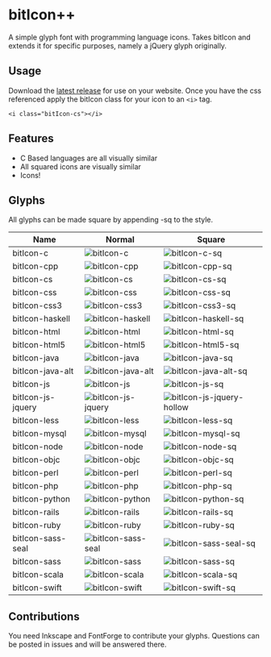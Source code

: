 # bitIcon++

A simple glyph font with programming language icons. Takes bitIcon and extends it for specific purposes, namely a jQuery glyph originally.

## Usage

Download the [latest release](https://github.com/paulmadore/bitIcon/releases/latest)  for use on your website. Once you have the css referenced apply the bitIcon class for your icon to an `<i>` tag.

```
<i class="bitIcon-cs"></i>
```

## Features

* C Based languages are all visually similar
* All squared icons are visually similar
* Icons!

## Glyphs

All glyphs can be made square by appending -sq to the style.

| Name | Normal | Square |
|---|---|---|
| bitIcon-c | ![bitIcon-c](https://cdn.rawgit.com/bitHero/bitIcon/master/svg/c.svg) | ![bitIcon-c-sq](https://cdn.rawgit.com/bitHero/bitIcon/master/svg/c-sq.svg) |
| bitIcon-cpp | ![bitIcon-cpp](https://cdn.rawgit.com/bitHero/bitIcon/master/svg/cpp.svg) | ![bitIcon-cpp-sq](https://cdn.rawgit.com/bitHero/bitIcon/master/svg/cpp-sq.svg) |
| bitIcon-cs | ![bitIcon-cs](https://cdn.rawgit.com/bitHero/bitIcon/master/svg/cs.svg) | ![bitIcon-cs-sq](https://cdn.rawgit.com/bitHero/bitIcon/master/svg/cs-sq.svg) |
| bitIcon-css | ![bitIcon-css](https://cdn.rawgit.com/bitHero/bitIcon/master/svg/css.svg) | ![bitIcon-css-sq](https://cdn.rawgit.com/bitHero/bitIcon/master/svg/css-sq.svg) |
| bitIcon-css3 | ![bitIcon-css3](https://cdn.rawgit.com/bitHero/bitIcon/master/svg/css3.svg) | ![bitIcon-css3-sq](https://cdn.rawgit.com/bitHero/bitIcon/master/svg/css3-sq.svg) |
| bitIcon-haskell | ![bitIcon-haskell](https://cdn.rawgit.com/bitHero/bitIcon/master/svg/haskell.svg) | ![bitIcon-haskell-sq](https://cdn.rawgit.com/bitHero/bitIcon/master/svg/haskell-sq.svg) |
| bitIcon-html | ![bitIcon-html](https://cdn.rawgit.com/bitHero/bitIcon/master/svg/html.svg) | ![bitIcon-html-sq](https://cdn.rawgit.com/bitHero/bitIcon/master/svg/html-sq.svg) |
| bitIcon-html5 | ![bitIcon-html5](https://cdn.rawgit.com/bitHero/bitIcon/master/svg/html5.svg) | ![bitIcon-html5-sq](https://cdn.rawgit.com/bitHero/bitIcon/master/svg/html5-sq.svg) |
| bitIcon-java | ![bitIcon-java](https://cdn.rawgit.com/bitHero/bitIcon/master/svg/java.svg) | ![bitIcon-java-sq](https://cdn.rawgit.com/bitHero/bitIcon/master/svg/java-sq.svg) |
| bitIcon-java-alt | ![bitIcon-java-alt](https://cdn.rawgit.com/bitHero/bitIcon/master/svg/java-alt.svg) | ![bitIcon-java-alt-sq](https://cdn.rawgit.com/bitHero/bitIcon/master/svg/java-alt-sq.svg) |
| bitIcon-js | ![bitIcon-js](https://cdn.rawgit.com/bitHero/bitIcon/master/svg/js.svg) | ![bitIcon-js-sq](https://cdn.rawgit.com/bitHero/bitIcon/master/svg/js-sq.svg) |
| bitIcon-js-jquery | ![bitIcon-js-jquery](https://cdn.rawgit.com/paulmadore/BitIcon/master/svg/jquery.svg) | ![bitIcon-js-jquery-hollow](https://cdn.rawgit.com/paulmadore/bitIcon/master/svg/jquery-hollow.svg) |
| bitIcon-less | ![bitIcon-less](https://cdn.rawgit.com/bitHero/bitIcon/master/svg/less.svg) | ![bitIcon-less-sq](https://cdn.rawgit.com/bitHero/bitIcon/master/svg/less-sq.svg) |
| bitIcon-mysql | ![bitIcon-mysql](https://cdn.rawgit.com/bitHero/bitIcon/master/svg/mysql.svg) | ![bitIcon-mysql-sq](https://cdn.rawgit.com/bitHero/bitIcon/master/svg/mysql-sq.svg) |
| bitIcon-node | ![bitIcon-node](https://cdn.rawgit.com/bitHero/bitIcon/master/svg/node.svg) | ![bitIcon-node-sq](https://cdn.rawgit.com/bitHero/bitIcon/master/svg/node-sq.svg) |
| bitIcon-objc | ![bitIcon-objc](https://cdn.rawgit.com/bitHero/bitIcon/master/svg/objc.svg) | ![bitIcon-objc-sq](https://cdn.rawgit.com/bitHero/bitIcon/master/svg/objc-sq.svg) |
| bitIcon-perl | ![bitIcon-perl](https://cdn.rawgit.com/bitHero/bitIcon/master/svg/perl.svg) | ![bitIcon-perl-sq](https://cdn.rawgit.com/bitHero/bitIcon/master/svg/perl-sq.svg) |
| bitIcon-php | ![bitIcon-php](https://cdn.rawgit.com/bitHero/bitIcon/master/svg/php.svg) | ![bitIcon-php-sq](https://cdn.rawgit.com/bitHero/bitIcon/master/svg/php-sq.svg) |
| bitIcon-python | ![bitIcon-python](https://cdn.rawgit.com/bitHero/bitIcon/master/svg/python.svg) | ![bitIcon-python-sq](https://cdn.rawgit.com/bitHero/bitIcon/master/svg/python-sq.svg) |
| bitIcon-rails | ![bitIcon-rails](https://cdn.rawgit.com/bitHero/bitIcon/master/svg/rails.svg) | ![bitIcon-rails-sq](https://cdn.rawgit.com/bitHero/bitIcon/master/svg/rails-sq.svg) |
| bitIcon-ruby | ![bitIcon-ruby](https://cdn.rawgit.com/bitHero/bitIcon/master/svg/ruby.svg) | ![bitIcon-ruby-sq](https://cdn.rawgit.com/bitHero/bitIcon/master/svg/ruby-sq.svg) |
| bitIcon-sass-seal | ![bitIcon-sass-seal](https://cdn.rawgit.com/bitHero/bitIcon/master/svg/sass-seal.svg) | ![bitIcon-sass-seal-sq](https://cdn.rawgit.com/bitHero/bitIcon/master/svg/sass-seal-sq.svg) |
| bitIcon-sass | ![bitIcon-sass](https://cdn.rawgit.com/bitHero/bitIcon/master/svg/sass.svg) | ![bitIcon-sass-sq](https://cdn.rawgit.com/bitHero/bitIcon/master/svg/sass-sq.svg) |
| bitIcon-scala | ![bitIcon-scala](https://cdn.rawgit.com/bitHero/bitIcon/master/svg/scala.svg) | ![bitIcon-scala-sq](https://cdn.rawgit.com/bitHero/bitIcon/master/svg/scala-sq.svg) |
| bitIcon-swift | ![bitIcon-swift](https://cdn.rawgit.com/bitHero/bitIcon/master/svg/swift.svg) | ![bitIcon-swift-sq](https://cdn.rawgit.com/bitHero/bitIcon/master/svg/swift-sq.svg) |

## Contributions

You need Inkscape and FontForge to contribute your glyphs. Questions can be posted in issues and will be answered there.
